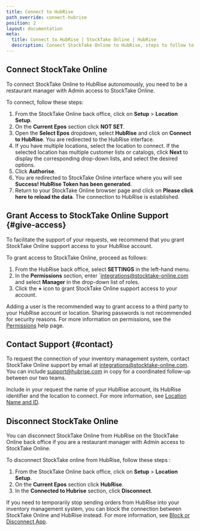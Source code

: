```yaml
---
title: Connect to HubRise
path_override: connect-hubrise
position: 2
layout: documentation
meta:
  title: Connect to HubRise | StockTake Online | HubRise
  description: Connect StockTake Online to HubRise, steps to follow to receive all orders into your StockTake Online inventory management system.
---
```


## Connect StockTake Online

To connect StockTake Online to HubRise autonomously, you need to be a restaurant manager with Admin access to StockTake Online. 

To connect, follow these steps:

1. From the StockTake Online back office, click on **Setup** > **Location Setup**.
1. On the **Current Epos** section click **NOT SET**. 
1. Open the **Select Epos** dropdown, select **HubRise** and click on **Connect to HubRise**. You are redirected to the HubRise interface.
1. If you have multiple locations, select the location to connect. If the selected location has multiple customer lists or catalogs, click **Next** to display the corresponding drop-down lists, and select the desired options.
1. Click **Authorise**.
1. You are redirected to StockTake Online interface where you will see **Success! HubRise Token has been generated**. 
1. Return to your StockTake Online browser page and click on **Please click here to reload the data**. The connection to HubRise is established.

## Grant Access to StockTake Online Support {#give-access}

To facilitate the support of your requests, we recommend that you grant StockTake Online support access to your HubRise account.

To grant access to StockTake Online, proceed as follows:

1. From the HubRise back office, select **SETTINGS** in the left-hand menu.
1. In the **Permissions** section, enter `integrations@stocktake-online.com and select **Manager** in the drop-down list of roles.
1. Click the **+** icon to grant StockTake Online support access to your account.

Adding a user is the recommended way to grant access to a third party to your HubRise account or location. Sharing passwords is not recommended for security reasons. For more information on permissions, see the [Permissions](/docs/permissions) help page.

## Contact Support {#contact}

To request the connection of your inventory management system, contact StockTake Online support by email at integrations@stocktake-online.com. You can include support@hubrise.com in copy for a coordinated follow-up between our two teams.

Include in your request the name of your HubRise account, its HubRise identifier and the location to connect. For more information, see [Location Name and ID](/docs/locations#location-name-and-id).

## Disconnect StockTake Online


You can disconnect StockTake Online from HubRise on the StockTake Online back office if you are a restaurant manager with Admin access to StockTake Online.

To disconnect StockTake online from HubRise, follow these steps : 

1. From the StockTake Online back office, click on **Setup** > **Location Setup**.
1. On the **Current Epos** section click **HubRise**.
1. In the **Connected to Hubrise** section, click **Disconnect**. 

If you need to temporarily stop sending orders from HubRise into your inventory management system, you can block the connection between StockTake Online and HubRise instead. For more information, see [Block or Disconnect App](/docs/connections#block-or-disconnect).
